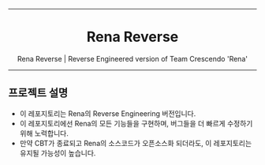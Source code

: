 ***

<h1 align="center">
Rena Reverse
</h1>
<p align="center">
Rena Reverse | Reverse Engineered version of Team Crescendo 'Rena'
</p>

***
## 프로젝트 설명
 - 이 레포지토리는 Rena의 Reverse Engineering 버전입니다.
 - 이 레포지토리에선 Rena의 모든 기능들을 구현하며, 버그들을 더 빠르게 수정하기 위해 노력합니다.
 - 만약 CBT가 종료되고 Rena의 소스코드가 오픈소스화 되더라도, 이 레포지토리는 유지될 가능성이 높습니다.
